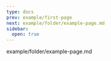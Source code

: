 ```yaml
---
type: docs
prev: example/first-page
next: example/folder/example-page.md
sidebar:
  open: true
---
```


example/folder/example-page.md